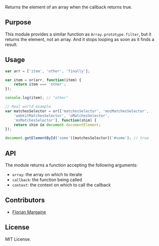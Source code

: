 Returns the element of an array when the callback returns true.

Purpose
---

This module provides a similar function as `Array.prototype.filter`, but
it returns the element, not an array. And it stops looping as soon as it
finds a result.

Usage
---

```javascript
var arr = ['item', 'other', 'finally'];

var item = or(arr, function(item) {
    return item === 'other';
});

console.log(item); // "other"

// Real world example
var matchesSelector = or(['matchesSelector', 'mozMatchesSelector',
    'webkitMatchesSelector', 'oMatchesSelector',
    'msMatchesSelector'], function(shim) {
    return shim in document.documentElement;
});

document.getElementById('some')[matchesSelector]('#some'); // true
```

API
---

The module returns a function accepting the following arguments:

- `array`: the array on which to iterate
- `callback`: the function being called
- `context`: the context on which to call the callback

Contributors
---

- [Florian Margaine](http://margaine.com)

License
---

MIT License.
